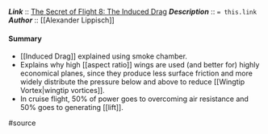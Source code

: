 ***Link***      :: [The Secret of Flight 8: The Induced Drag](https://www.youtube.com/watch?v=aP8jvyD1Ovc)
***Description***      :: `= this.link`
***Author*** :: [[Alexander Lippisch]]

#### Summary
* [[Induced Drag]] explained using smoke chamber.
* Explains why high [[aspect ratio]] wings are used (and better for) highly economical planes, since they produce less surface friction and more widely distribute the pressure below and above to reduce [[Wingtip Vortex|wingtip vortices]].
* In cruise flight, 50% of power goes to overcoming air resistance and 50% goes to generating [[lift]].

#source